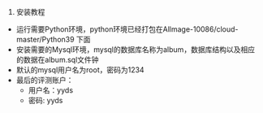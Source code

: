 1. 安装教程
- 运行需要Python环境，python环境已经打包在Allmage-10086/cloud-master/Python39 下面
- 安装需要的Mysql环境，mysql的数据库名称为album，数据库结构以及相应的数据在album.sql文件钟
- 默认的mysql用户名为root，密码为1234
- 最后的评测账户：
    - 用户名：yyds
    - 密码: yyds